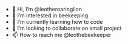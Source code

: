 - 👋 Hi, I’m @leotheroaringlion
- 👀 I’m interested in beekeeping
- 🌱 I’m currently learning how to code 
- 💞️ I’m looking to collaborate on small project 
- 📫 How to reach me @leothebeekeeper

<!---
leotheroaringlion/leotheroaringlion is a ✨ special ✨ repository because its `README.md` (this file) appears on your GitHub profile.
You can click the Preview link to take a look at your changes.
--->
